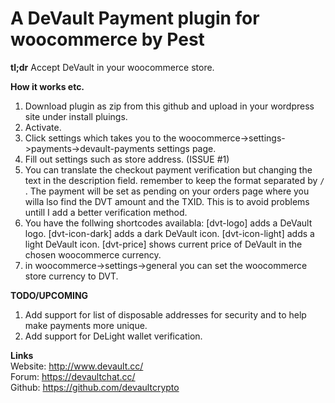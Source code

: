 # A DeVault Payment plugin for woocommerce by Pest

**tl;dr**
Accept DeVault in your woocommerce store.

**How it works etc.**  
1. Download plugin as zip from this github and upload in your wordpress site under install pluings.
2. Activate.
3. Click settings which takes you to the woocommerce->settings->payments->devault-payments settings page.
4. Fill out settings such as store address. (ISSUE #1)
5. You can translate the checkout payment verification but changing the text in the description field. remember to keep the format separated by ```/``` .
The payment will be set as pending on your orders page  where you willa lso find the DVT amount and the TXID. This is to avoid problems untill I add a better verification method.
6. You have the follwing shortcodes availabla:
[dvt-logo] adds a DeVault logo.
[dvt-icon-dark] adds a dark DeVault icon.
[dvt-icon-light] adds a light DeVault icon.
[dvt-price] shows current price of DeVault in the chosen woocommerce currency.
7. in woocommerce->settings->general you can set the woocommerce store currency to DVT.

**TODO/UPCOMING**
1. Add support for list of disposable addresses for security and to help make payments more unique.
2. Add support for DeLight wallet verification.

**Links**  
Website: http://www.devault.cc/  
Forum: https://devaultchat.cc/  
Github: https://github.com/devaultcrypto  

